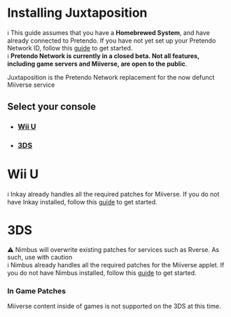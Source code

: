 # Installing Juxtaposition

<div class="tip">
	ℹ️ This guide assumes that you have a <b>Homebrewed System</b>, and have already connected to Pretendo. If you have not yet set up your Pretendo Network ID, follow this <a href="/docs/install" target="_blank">guide</a> to get started.
</div>

<div class="tip yellow">
	ℹ️ <b>Pretendo Network is currently in a closed beta. Not all features, including game servers and Miiverse, are open to the public</b>.
</div>

Juxtaposition is the Pretendo Network replacement for the now defunct Miiverse service

## Select your console

- ### [Wii U](#wii-u)
- ### [3DS](#3ds-1)

# Wii U

<div class="tip">
  ℹ️ Inkay already handles all the required patches for Miiverse. If you do not have Inkay installed, follow this <a href="/docs/install/wiiu" target="_blank">guide</a> to get started.
</div>


# 3DS

<div class="tip yellow">
  ⚠️ Nimbus will overwrite existing patches for services such as Rverse. As such, use with caution
</div>

<div class="tip">
  ℹ️ Nimbus already handles all the required patches for the Miiverse applet. If you do not have Nimbus installed, follow this <a href="/docs/install/3ds" target="_blank">guide</a> to get started.
</div>

### In Game Patches

Miiverse content inside of games is not supported on the 3DS at this time.
